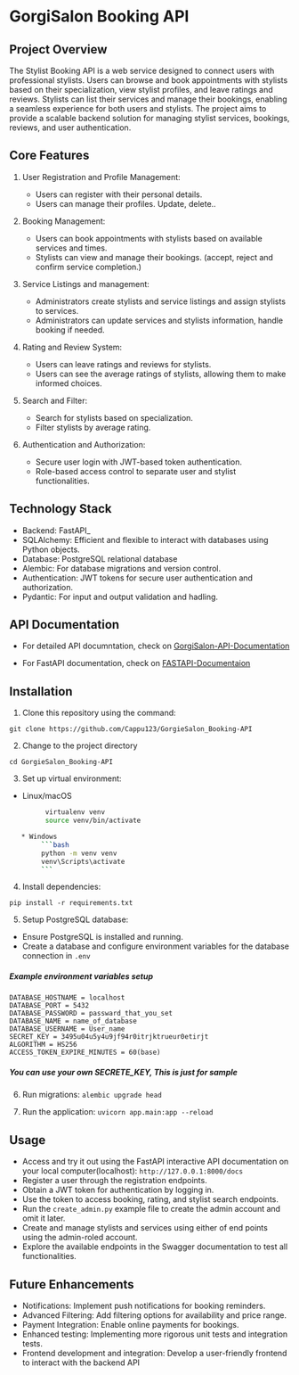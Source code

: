 # GorgiSalon Booking API

## Project Overview

The Stylist Booking API is a web service designed to connect users with professional stylists. Users can browse and book appointments with stylists based on their specialization, view stylist profiles, and leave ratings and reviews. Stylists can list their services and manage their bookings, enabling a seamless experience for both users and stylists. The project aims to provide a scalable backend solution for managing stylist services, bookings, reviews, and user authentication.

## Core Features
1. User Registration and Profile Management:

    * Users can register with their personal details.
    * Users can manage their profiles. Update, delete..

2. Booking Management:
    * Users can book appointments with stylists based on   available services and times.
    * Stylists can view and manage their bookings. (accept, reject and confirm service completion.)

3. Service Listings and management:
    * Administrators create stylists and service listings and assign stylists to services.
    * Administrators can update services and stylists information, handle booking if needed.

4. Rating and Review System:
    * Users can leave ratings and reviews for stylists.
    * Users can see the average ratings of stylists, allowing them to make informed choices.

5. Search and Filter:
    * Search for stylists based on specialization.
    * Filter stylists by average rating.

6. Authentication and Authorization:
    * Secure user login with JWT-based token authentication.
    * Role-based access control to separate user and stylist functionalities.

## Technology Stack

 * Backend: FastAPI_
 * SQLAlchemy: Efficient and flexible to interact with databases using Python objects.
 * Database: PostgreSQL relational database
 * Alembic: For database migrations and version control.
 * Authentication: JWT tokens for secure user authentication and authorization.
 * Pydantic: For input and output validation and hadling.

## API Documentation
 * For detailed API documntation, check on [GorgiSalon-API-Documentation](https://cappu123.github.io/GorgieSalon_Booking-API/)

 * For FastAPI documentation, check on [FASTAPI-Documentaion](https://fastapi.tiangolo.com/)

## Installation

1. Clone this repository using the command:

```git clone https://github.com/Cappu123/GorgieSalon_Booking-API```

2. Change to the project directory

```cd GorgieSalon_Booking-API```

3. Set up virtual environment:
 * Linux/macOS
```bash
         virtualenv venv
         source venv/bin/activate

   * Windows
        ```bash
        python -m venv venv
        venv\Scripts\activate
        ```
```
4. Install dependencies:

```pip install -r requirements.txt```

5. Setup PostgreSQL database:
 * Ensure PostgreSQL is installed and running.
 * Create a database and configure environment variables for the database connection in `.env`

 ##### Example environment variables setup
`DATABASE_HOSTNAME = localhost`</br>
`DATABASE_PORT = 5432`</br>
`DATABASE_PASSWORD = passward_that_you_set`</br>
`DATABASE_NAME = name_of_database`</br>
`DATABASE_USERNAME = User_name`</br>
`SECRET_KEY = 3495u04u5y4u9jf94r0itrjktrueur0etirjt`</br>
`ALGORITHM = HS256`</br>
`ACCESS_TOKEN_EXPIRE_MINUTES = 60(base)`</br>
##### You can use your own SECRETE_KEY, This is just for sample

6. Run migrations:
```alembic upgrade head```

7. Run the application:
```uvicorn app.main:app --reload```

## Usage

 * Access and try it out using the FastAPI interactive API documentation on your local computer(localhost):
`http://127.0.0.1:8000/docs`
 * Register a user through the registration endpoints.
 * Obtain a JWT token for authentication by logging in.
 * Use the token to access booking, rating, and stylist search endpoints.
 * Run the `create_admin.py` example file to create the admin account and omit it later.
 * Create and manage stylists and services using either of end points using the admin-roled account.
 * Explore the available endpoints in the Swagger documentation to test all functionalities.

 ## Future Enhancements
  * Notifications: Implement push notifications for booking reminders.
  * Advanced Filtering: Add filtering options for availability and price range.
  * Payment Integration: Enable online payments for bookings.
  * Enhanced testing: Implementing more rigorous unit tests and integration tests.
  * Frontend development and integration: Develop a user-friendly frontend to interact with the backend API



